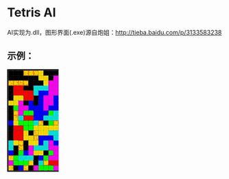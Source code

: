 # Tetris AI
AI实现为.dll，图形界面(.exe)源自炮姐：http://tieba.baidu.com/p/3133583238

## 示例：
![avatar](demo.gif)